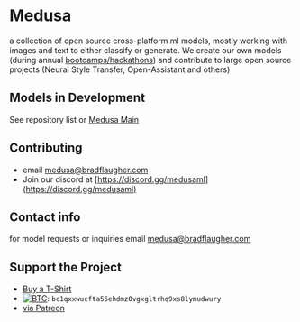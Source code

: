 # Medusa

a collection of open source cross-platform ml models, mostly working with images and text to either classify or generate. We create our own models (during annual [bootcamps/hackathons](https://bradflaugher.com/bootcamp.html)) and contribute to large open source projects (Neural Style Transfer, Open-Assistant and others)

## Models in Development

See repository list or [Medusa Main](https://github.com/Medusa-ML/medusa)

## Contributing

* email [medusa@bradflaugher.com](mailto:medusa@bradflaugher.com)
* Join our discord at [https://discord.gg/medusaml](https://discord.gg/medusaml)

## Contact info

for model requests or inquiries email [medusa@bradflaugher.com](mailto:medusa@bradflaugher.com)

## Support the Project

* [Buy a T-Shirt](https://store.bradflaugher.com/)
* [![BTC](https://img.shields.io/badge/-Bitcoin-5b5b5b?logo=bitcoin)](https://explorer.btc.com/btc/address/bc1qxxwucfta56ehdmz0vgxgltrhq9xs8lymudwury): `bc1qxxwucfta56ehdmz0vgxgltrhq9xs8lymudwury`
* [via Patreon](https://www.patreon.com/bradflaugher)
